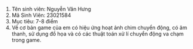 1. Tên sinh viên: Nguyễn Văn Hưng
2. Mã Sinh Viên:  23021584
3. Mục tiêu: 7-8 điểm
4. Về cơ bản game của em có hiệu ứng hoạt ảnh chim chuyển động, có âm thanh, sử dụng đồ họa và có các thuật toán xử lí chuyển động va chạm trong game.
